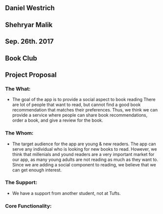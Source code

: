 ## Daniel Westrich
## Shehryar Malik

## Sep. 26th. 2017

## Book Club
## Project Proposal

### The What:
* The goal of the app is to provide a social aspect to book reading
  There are lot of people that want to read, but cannot find a good book recommendation that matches their preferences.
  Thus, we think we can provide a service where people can share book recommendations, order a book, and give a review for the book.
  
### The Whom:
* The target audience for the app are young & new readers.
  The app can serve any individual who is looking for new books to read. However, we think that millenials and yound readers are a very important market for our app, as many young adults are not reading as much as they want to. Since we are adding a social component to reading, we believe that we can get enough interest.
  
### The Support:
* We have a support from another student, not at Tufts.

### Core Functionality:
